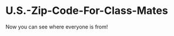 U.S.-Zip-Code-For-Class-Mates
=============================

Now you can see where everyone is from!